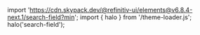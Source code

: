 <!--
type: template
name: search-field
-->

import 'https://cdn.skypack.dev/@refinitiv-ui/elements@v6.8.4-next.1/search-field?min';
import { halo } from '/theme-loader.js';
halo('search-field');